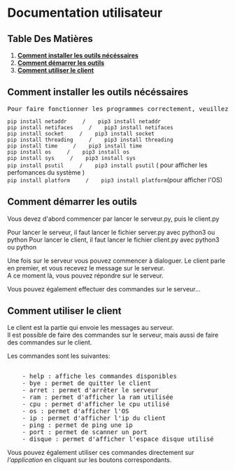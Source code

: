 <h1> Documentation utilisateur</h1>


## Table Des Matières
1. [__Comment installer les outils nécéssaires__](#Comment-installer-les-outils-nécéssaires)
2. [__Comment démarrer les outils__](#Comment-démarrer-les-outils)
3. [__Comment utiliser le client__](#Comment-utiliser-le-client)




## Comment installer les outils nécéssaires




<pre>Pour faire fonctionner les programmes correctement, veuillez installer les librairies suivantes : </pre>


```pip install netaddr     /    pip3 install netaddr```   
```pip install netifaces     /    pip3 install netifaces```    
```pip install socket     /    pip3 install socket```   
```pip install threading     /    pip3 install threading```     
```pip install time     /    pip3 install time```    
```pip install os     /    pip3 install os```    
```pip install sys     /    pip3 install sys```   
```pip install psutil     /    pip3 install psutil``` ( pour afficher les perfomances du système )       
```pip install platform     /    pip3 install platform```(pour afficher l'OS)  

##

## Comment démarrer les outils

Vous devez d'abord commencer par lancer le serveur.py, puis le client.py

Pour lancer le serveur, il faut lancer le fichier server.py avec python3 ou python
Pour lancer le client, il faut lancer le fichier client.py avec python3 ou python

Une fois sur le serveur vous pouvez commencer à dialoguer. Le client parle en premier, et vous recevez le message sur le serveur.  
A ce moment là, vous pouvez répondre sur le serveur.

Vous pouvez également effectuer des commandes sur le serveur...

##

## Comment utiliser le client
Le client est la partie qui envoie les messages au serveur.   
Il est possible de faire des commandes sur le serveur, mais aussi de faire des commandes sur le client.

Les commandes sont les suivantes:

   <pre> 
    - help : affiche les commandes disponibles  
    - bye : permet de quitter le client  
    - arret : permet d'arrêter le serveur  
    - ram : permet d'afficher la ram utilisée  
    - cpu : permet d'afficher le cpu utilisé  
    - os : permet d'afficher l'OS  
    - ip : permet d'afficher l'ip du client  
    - ping : permet de ping une ip  
    - port : permet de scanner un port  
    - disque : permet d'afficher l'espace disque utilisé  </pre>

Vous pouvez également utiliser ces commandes directement sur *l'application* en cliquant sur les boutons correspondants.

